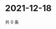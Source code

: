 # 2021-12-18

共 0 条

<!-- BEGIN WEIBO -->
<!-- 最后更新时间 Sat Dec 18 2021 08:14:50 GMT+0800 (China Standard Time) -->

<!-- END WEIBO -->
